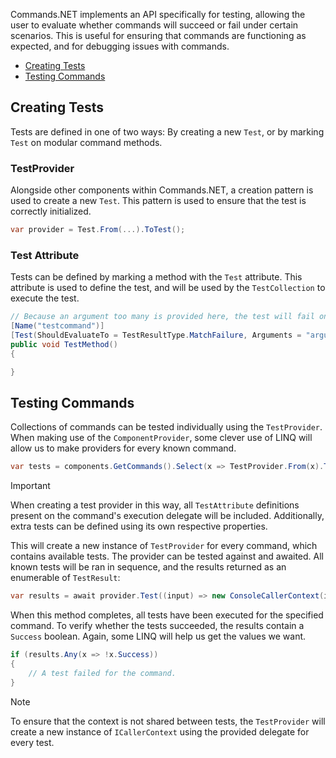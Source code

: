 Commands.NET implements an API specifically for testing, allowing the user to evaluate whether commands will succeed or fail under certain scenarios. 
This is useful for ensuring that commands are functioning as expected, and for debugging issues with commands.

- [Creating Tests](#creating-tests)
- [Testing Commands](#testing-commands)

## Creating Tests

Tests are defined in one of two ways: By creating a new `Test`, or by marking `Test` on modular command methods.

### TestProvider

Alongside other components within Commands.NET, a creation pattern is used to create a new `Test`. This pattern is used to ensure that the test is correctly initialized.
```cs
var provider = Test.From(...).ToTest();
```

### Test Attribute

Tests can be defined by marking a method with the `Test` attribute. This attribute is used to define the test, and will be used by the `TestCollection` to execute the test.

```cs
// Because an argument too many is provided here, the test will fail on Match, which is what the test expects to fail at, so it will complete succesfully.
[Name("testcommand")]
[Test(ShouldEvaluateTo = TestResultType.MatchFailure, Arguments = "arguments")]
public void TestMethod()
{

}
```

## Testing Commands

Collections of commands can be tested individually using the `TestProvider`. 
When making use of the `ComponentProvider`, some clever use of LINQ will allow us to make providers for every known command.

```cs
var tests = components.GetCommands().Select(x => TestProvider.From(x).ToProvider());
```

> [!IMPORTANT]
> When creating a test provider in this way, all `TestAttribute` definitions present on the command's execution delegate will be included. 
> Additionally, extra tests can be defined using its own respective properties.

This will create a new instance of `TestProvider` for every command, which contains available tests. 
The provider can be tested against and awaited. All known tests will be ran in sequence, and the results returned as an enumerable of `TestResult`:

```cs
var results = await provider.Test((input) => new ConsoleCallerContext(input));
```

When this method completes, all tests have been executed for the specified command. 
To verify whether the tests succeeded, the results contain a `Success` boolean. Again, some LINQ will help us get the values we want.

```cs
if (results.Any(x => !x.Success))
{
	// A test failed for the command.
}
```

> [!NOTE]
> To ensure that the context is not shared between tests, the `TestProvider` will create a new instance of `ICallerContext` using the provided delegate for every test.